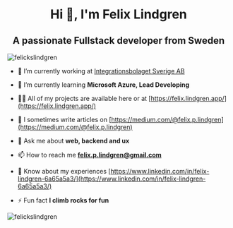 <h1 align="center">Hi 👋, I'm Felix Lindgren</h1>
<h2 align="center">A passionate Fullstack developer from Sweden</h2>

<p align="left"> <img src="https://komarev.com/ghpvc/?username=felickslindgren&label=Profile%20views&color=0e75b6&style=flat" alt="felickslindgren" /> </p>

- 🔭 I’m currently working at [Integrationsbolaget Sverige AB](https://www.integrationsbolaget.se/)

- 🌱 I’m currently learning **Microsoft Azure, Lead Developing**

- 👨‍💻 All of my projects are available here or at [https://felix.lindgren.app/](https://felix.lindgren.app/)

- 📝 I sometimes write articles on [https://medium.com/@felix.p.lindgren](https://medium.com/@felix.p.lindgren)

- 💬 Ask me about **web, backend and ux**

- 📫 How to reach me **felix.p.lindgren@gmail.com**

- 📄 Know about my experiences [https://www.linkedin.com/in/felix-lindgren-6a65a5a3/](https://www.linkedin.com/in/felix-lindgren-6a65a5a3/)

- ⚡ Fun fact **I climb rocks for fun**

<p><img align="left" src="https://github-readme-stats.vercel.app/api/top-langs?username=felickslindgren&show_icons=true&locale=en&layout=compact" alt="felickslindgren" /></p>
